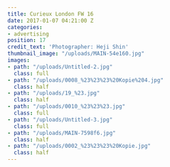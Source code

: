 ```yaml
---
title: Curieux London FW 16
date: 2017-01-07 04:21:00 Z
categories:
- advertising
position: 17
credit_text: 'Photographer: Heji Shin'
thumbnail_image: "/uploads/MAIN-54e160.jpg"
images:
- path: "/uploads/Untitled-2.jpg"
  class: full
- path: "/uploads/0008_%23%23%23%20Kopie%204.jpg"
  class: half
- path: "/uploads/19_%23.jpg"
  class: half
- path: "/uploads/0010_%23%23%23.jpg"
  class: full
- path: "/uploads/Untitled-3.jpg"
  class: full
- path: "/uploads/MAIN-7598f6.jpg"
  class: half
- path: "/uploads/0002_%23%23%23%20Kopie.jpg"
  class: half
---
```


